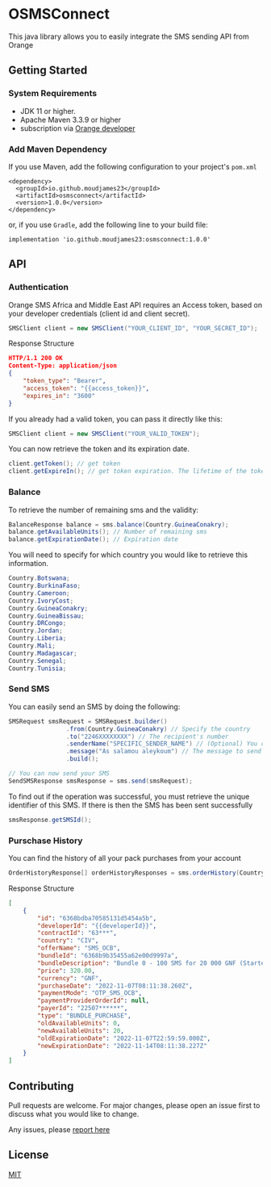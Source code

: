 # OSMSConnect

This java library allows you to easily integrate the SMS sending API from Orange

## Getting Started

### System Requirements
- JDK 11 or higher.
- Apache Maven 3.3.9 or higher
- subscription via [Orange developer](https://developer.orange.com/apis/sms/getting-started)

### Add Maven Dependency
If you use Maven, add the following configuration to your project's `pom.xml`
```maven
<dependency>
  <groupId>io.github.moudjames23</groupId>
  <artifactId>osmsconnect</artifactId>
  <version>1.0.0</version>
</dependency>
```
or, if you use `Gradle`, add the following line to your build file:
```
implementation 'io.github.moudjames23:osmsconnect:1.0.0'
```

## API

### Authentication
Orange SMS Africa and Middle East API requires an Access token, based on your developer credentials (client id and client secret).

``` java
SMSClient client = new SMSClient("YOUR_CLIENT_ID", "YOUR_SECRET_ID");
```
Response Structure

``` json
HTTP/1.1 200 OK
Content-Type: application/json
{
    "token_type": "Bearer",
    "access_token": "{{access_token}}",
    "expires_in": "3600"
}
```


If you already had a valid token, you can pass it directly like this:

``` java
SMSClient client = new SMSClient("YOUR_VALID_TOKEN");
```

You can now retrieve the token and its expiration date.

``` java
client.getToken(); // get token
client.getExpireIn(); // get token expiration. The lifetime of the token is 1 hour
```

### Balance
To retrieve the number of remaining sms and the validity:

``` java
BalanceResponse balance = sms.balance(Country.GuineaConakry);
balance.getAvailableUnits(); // Number of remaining sms
balance.getExpirationDate(); // Expiration date
```
You will need to specify for which country you would like to retrieve this information.

``` java
Country.Botswana;
Country.BurkinaFaso;
Country.Cameroon;
Country.IvoryCost;
Country.GuineaConakry;
Country.GuineaBissau;
Country.DRCongo;
Country.Jordan;
Country.Liberia;
Country.Mali;
Country.Madagascar;
Country.Senegal;
Country.Tunisia;
```

### Send SMS

You can easily send an SMS by doing the following:

``` java
SMSRequest smsRequest = SMSRequest.builder()
                .from(Country.GuineaConakry) // Specify the country
                .to("2246XXXXXXXX") // The recipient's number
                .senderName("SPECIFIC_SENDER_NAME") // (Optional) You can specify the SMS header
                .message("As salamou aleykoum") // The message to send
                .build();

// You can now send your SMS
SendSMSResponse smsResponse = sms.send(smsRequest);
```
To find out if the operation was successful, you must retrieve the unique identifier of this SMS. If there is then the SMS has been sent successfully

``` java
smsResponse.getSMSId();
```

### Purschase History
You can find the history of all your pack purchases from your account

``` java
OrderHistoryResponse[] orderHistoryResponses = sms.orderHistory(Country.GuineaConakry);
```
Response Structure

``` json
[
    {
        "id": "6368bdba70585131d5454a5b",
        "developerId": "{{developerId}}",
        "contractId": "63***",
        "country": "CIV",
        "offerName": "SMS_OCB",
        "bundleId": "6368b9b35455a62e00d9997a",
        "bundleDescription": "Bundle 0 - 100 SMS for 20 000 GNF (Starter for 30 days)",
        "price": 320.00,
        "currency": "GNF",
        "purchaseDate": "2022-11-07T08:11:38.260Z",
        "paymentMode": "OTP_SMS_OCB",
        "paymentProviderOrderId": null,
        "payerId": "22507******",
        "type": "BUNDLE_PURCHASE",
        "oldAvailableUnits": 0,
        "newAvailableUnits": 20,
        "oldExpirationDate": "2022-11-07T22:59:59.000Z",
        "newExpirationDate": "2022-11-14T08:11:38.227Z"
    }
]
```

## Contributing
Pull requests are welcome. For major changes, please open an issue first to discuss what you would like to change.

Any issues, please [report here](https://github.com/moudjames23/osmsconnect/issues)

## License
[MIT](https://choosealicense.com/licenses/mit/)

